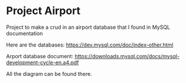 # Project Airport

Project to make a crud in an airport database that I found in MySQL documentation

Here are the databases: https://dev.mysql.com/doc/index-other.html

Arport database document: https://downloads.mysql.com/docs/mysql-development-cycle-en.a4.pdf

All the diagram can be found there.
